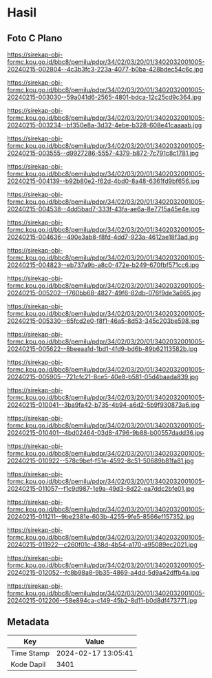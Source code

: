 # Hasil

## Foto C Plano

https://sirekap-obj-formc.kpu.go.id/bbc8/pemilu/pdpr/34/02/03/20/01/3402032001005-20240215-002804--4c3b3fc3-223a-4077-b0ba-428bdec54c6c.jpg

https://sirekap-obj-formc.kpu.go.id/bbc8/pemilu/pdpr/34/02/03/20/01/3402032001005-20240215-003030--59a041d6-2565-4801-bdca-12c25cd9c364.jpg

https://sirekap-obj-formc.kpu.go.id/bbc8/pemilu/pdpr/34/02/03/20/01/3402032001005-20240215-003234--bf350e8a-3d32-4ebe-b328-608e41caaaab.jpg

https://sirekap-obj-formc.kpu.go.id/bbc8/pemilu/pdpr/34/02/03/20/01/3402032001005-20240215-003555--d9927286-5557-4379-b872-7c791c8c1781.jpg

https://sirekap-obj-formc.kpu.go.id/bbc8/pemilu/pdpr/34/02/03/20/01/3402032001005-20240215-004139--b92b80e2-f62d-4bd0-8a48-6361fd9bf656.jpg

https://sirekap-obj-formc.kpu.go.id/bbc8/pemilu/pdpr/34/02/03/20/01/3402032001005-20240215-004538--4dd5bad7-333f-43fa-ae6a-8e7715a45e4e.jpg

https://sirekap-obj-formc.kpu.go.id/bbc8/pemilu/pdpr/34/02/03/20/01/3402032001005-20240215-004636--490e3ab8-f8fd-4dd7-923a-4612ae18f3ad.jpg

https://sirekap-obj-formc.kpu.go.id/bbc8/pemilu/pdpr/34/02/03/20/01/3402032001005-20240215-004823--eb737a9b-a8c0-472e-b249-670fbf571cc6.jpg

https://sirekap-obj-formc.kpu.go.id/bbc8/pemilu/pdpr/34/02/03/20/01/3402032001005-20240215-005202--f760bb68-4827-49f6-82db-076f9de3a665.jpg

https://sirekap-obj-formc.kpu.go.id/bbc8/pemilu/pdpr/34/02/03/20/01/3402032001005-20240215-005330--65fcd2e0-f8f1-46a5-8d53-345c203be598.jpg

https://sirekap-obj-formc.kpu.go.id/bbc8/pemilu/pdpr/34/02/03/20/01/3402032001005-20240215-005622--8beeaa1d-1bd1-4fd9-bd6b-89b62113582b.jpg

https://sirekap-obj-formc.kpu.go.id/bbc8/pemilu/pdpr/34/02/03/20/01/3402032001005-20240215-005905--721cfc21-8ce5-40e8-b581-05d4baada839.jpg

https://sirekap-obj-formc.kpu.go.id/bbc8/pemilu/pdpr/34/02/03/20/01/3402032001005-20240215-010041--3ba9fa42-b735-4b94-a6d2-5b9f930873a6.jpg

https://sirekap-obj-formc.kpu.go.id/bbc8/pemilu/pdpr/34/02/03/20/01/3402032001005-20240215-010401--4bd02464-03d8-4796-9b88-b00557dadd36.jpg

https://sirekap-obj-formc.kpu.go.id/bbc8/pemilu/pdpr/34/02/03/20/01/3402032001005-20240215-010922--578c9bef-f51e-4592-8c51-50689b81fa81.jpg

https://sirekap-obj-formc.kpu.go.id/bbc8/pemilu/pdpr/34/02/03/20/01/3402032001005-20240215-011057--f1c9d987-1e9a-49d3-8d22-ea7ddc2bfe01.jpg

https://sirekap-obj-formc.kpu.go.id/bbc8/pemilu/pdpr/34/02/03/20/01/3402032001005-20240215-011211--9be2381e-603b-4255-9fe5-8566ef157352.jpg

https://sirekap-obj-formc.kpu.go.id/bbc8/pemilu/pdpr/34/02/03/20/01/3402032001005-20240215-011922--c260f01c-438d-4b54-a170-a95089ec2021.jpg

https://sirekap-obj-formc.kpu.go.id/bbc8/pemilu/pdpr/34/02/03/20/01/3402032001005-20240215-012052--fc8b98a8-9b35-4869-a4dd-5d9a42dffb4a.jpg

https://sirekap-obj-formc.kpu.go.id/bbc8/pemilu/pdpr/34/02/03/20/01/3402032001005-20240215-012206--58e894ca-c149-45b2-8d11-b0d8df473771.jpg


## Metadata

| Key        | Value               |
| ---------- | ------------------- |
| Time Stamp | 2024-02-17 13:05:41 |
| Kode Dapil | 3401                |



